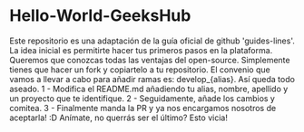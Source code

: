 # Hello-World-GeeksHub
Este repositorio es una adaptación de la guía oficial de github 'guides-lines'.  La idea inicial es permitirte hacer tus primeros pasos en la plataforma.  Queremos que conozcas todas las ventajas del open-source.  Simplemente tienes que hacer un fork y copiartelo a tu repositorio. El convenio que vamos a llevar a cabo para añadir ramas es: develop_{alias}. Así queda todo aseado.  1 - Modifica el README.md añadiendo tu alias, nombre, apellido y un proyecto que te identifique. 2 - Seguidamente, añade los cambios y comitea. 3 - Finalmente manda la PR y ya nos encargamos nosotros de aceptarla! :D  Anímate, no querrás ser el último? Esto vicia!

